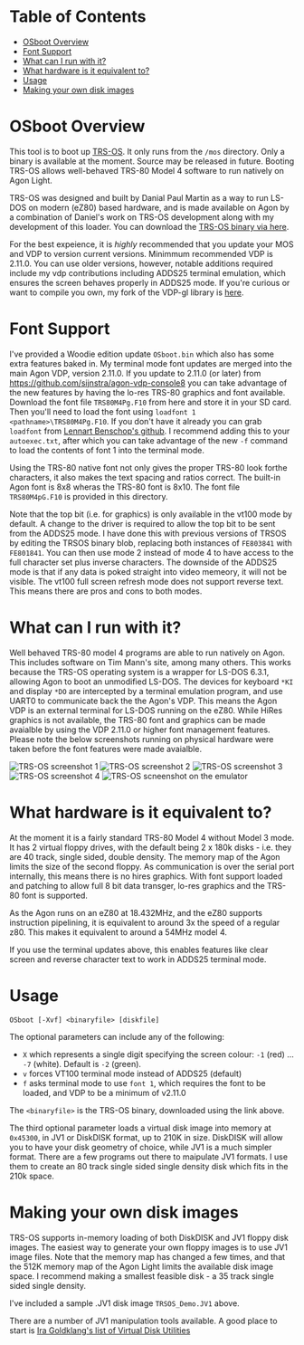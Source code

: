 # Table of Contents
* [OSboot Overview](#osboot-overview)
* [Font Support](#font-support)
* [What can I run with it?](#what-can-i-run-with-it)
* [What hardware is it equivalent to?](#what-hardware-is-it-equivalent-to)
* [Usage](#usage)
* [Making your own disk images](#making-your-own-disk-images)

# OSboot Overview
This tool is to boot up [TRS-OS](https://danielpaulmartin.com/home/research/). It only runs from the `/mos` directory. Only a binary is available at the moment. Source may be released in future. Booting TRS-OS allows well-behaved TRS-80 Model 4 software to run natively on Agon Light.

TRS-OS was designed and built by Danial Paul Martin as a way to run LS-DOS on modern (eZ80) based hardware, and is made available on Agon by a combination of Daniel's work on TRS-OS development along with my development of this loader. You can download the [TRS-OS binary via here](https://danielpaulmartin.com/how%20do%20i%20get/).

For the best expeience, it is *highly* recommended that you update your MOS and VDP to version current versions. Minimmum recommended VDP is 2.11.0. You can use older versions, however, notable additions required include my vdp contributions including ADDS25 terminal emulation, which ensures the screen behaves properly in ADDS25 mode. If you're curious or want to compile you own, my fork of the VDP-gl library is [here](https://github.com/sijnstra/vdp-gl).

# Font Support
I've provided a Woodie edition update `OSboot.bin` which also has some extra features baked in. My terminal mode font updates are merged into the main Agon VDP, version 2.11.0. If you update to 2.11.0 (or later) from https://github.com/sijnstra/agon-vdp-console8 you can take advantage of the new features by having the lo-res TRS-80 graphics and font available. Download the font file `TRS80M4Pg.F10` from here and store it in your SD card. Then you'll need to load the font using `loadfont 1 <pathname>\TRS80M4Pg.F10`. If you don't have it already you can grab `loadfont` from [Lennart Benschop's github](https://github.com/lennart-benschop/agon-utilities). I recommend adding this to your `autoexec.txt`, after which you can take advantage of the new `-f` command to load the contents of font 1 into the terminal mode.

Using the TRS-80 native font not only gives the proper TRS-80 look forthe characters, it also makes the text spacing and ratios correct. The built-in Agon font is 8x8 wheras the TRS-80 font is 8x10. The font file `TRS80M4pG.F10` is provided in this directory.

Note that the top bit (i.e. for graphics) is only available in the vt100 mode by default. A change to the driver is required to allow the top bit to be sent from the ADDS25 mode. I have done this with previous versions of TRSOS by editing the TRSOS binary blob, replacing both instances of `FE803841` with `FE801841`. You can then use mode 2 instead of mode 4 to have access to the full character set plus inverse characters. The downside of the ADDS25 mode is that if any data is poked straight into video memeory, it will not be visible. The vt100 full screen refresh mode does not support reverse text. This means there are pros and cons to both modes.


# What can I run with it?
Well behaved TRS-80 model 4 programs are able to run natively on Agon. This includes software on Tim Mann's site, among many others. This works because the TRS-OS operating system is a wrapper for LS-DOS 6.3.1, allowing Agon to boot an unmodified LS-DOS. The devices for keyboard `*KI` and display `*DO` are intercepted by a terminal emulation program, and use UART0 to communicate back the the Agon's VDP. This means the Agon VDP is an external terminal for LS-DOS running on the eZ80. While HiRes graphics is not available, the TRS-80 font and graphics can be made avaialble by using the VDP 2.11.0 or higher font management features. Please note the below screenshots running on physical hardware were taken before the font features were made avaialble.

![TRS-OS screenshot 1](DSCX0033_sm.jpg)
![TRS-OS screenshot 2](DSCX0035_sm.jpg)
![TRS-OS screenshot 3](DSCX0037_r1_sm.jpg)
![TRS-OS screenshot 4](DSCX0031_sm.jpg)
![TRS-OS scneenshot on the emulator](TRSOS_Nunzio_Capture.PNG)

# What hardware is it equivalent to?
At the moment it is a fairly standard TRS-80 Model 4 without Model 3 mode. It has 2 virtual floppy drives, with the default being 2 x 180k disks - i.e. they are 40 track, single sided, double density. The memory map of the Agon limits the size of the second floppy. As communication is over the serial port internally, this means there is no hires graphics. With font support loaded and patching to allow full 8 bit data transger, lo-res graphics and the TRS-80 font is supported.

As the Agon runs on an eZ80 at 18.432MHz, and the eZ80 supports instruction pipelining, it is equivalent to around 3x the speed of a regular z80.  This makes it equivalent to around a 54MHz model 4.

If you use the terminal updates above, this enables features like clear screen and reverse character text to work in ADDS25 terminal mode.

# Usage
`OSboot [-Xvf] <binaryfile> [diskfile]`

The optional parameters can include any of the following:
* `X` which represents a single digit specifying the screen colour: `-1` (red) ... `-7` (white). Default is `-2` (green).
* `v` forces VT100 terminal mode instead of ADDS25 (default)
* `f` asks terminal mode to use `font 1`, which requires the font to be loaded, and VDP to be a minimum of v2.11.0

The `<binaryfile>` is the TRS-OS binary, downloaded using the link above.

The third optional parameter loads a virtual disk image into memory at `0x45300`, in JV1 or DiskDISK format, up to 210K in size. DiskDISK will allow you to have your disk geometry of choice, while JV1 is a much simpler format. There are a few programs out there to maipulate JV1 formats. I use them to create an 80 track single sided single density disk which fits in the 210k space.

# Making your own disk images
TRS-OS supports in-memory loading of both DiskDISK and JV1 floppy disk images. The easiest way to generate your own floppy images is to use JV1 image files. Note that the memory map has changed a few times, and that the 512K memory map of the Agon Light limits the available disk image space. I recommend making a smallest feasible disk - a 35 track single sided single density.

I've included a sample .JV1 disk image `TRSOS_Demo.JV1` above.

There are a number of JV1 manipulation tools available. A good place to start is [Ira Goldklang's list of Virtual Disk Utilities](https://www.trs-80.com/wordpress/emulators/disk-utilities/)
